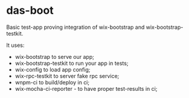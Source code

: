 # das-boot

Basic test-app proving integration of wix-bootstrap and wix-bootstrap-testkit.

It uses:
 - wix-bootstrap to serve our app;
 - wix-bootstrap-testkit to run your app in tests;
 - wix-config to load app config;
 - wix-rpc-testkit to server fake rpc service;
 - wnpm-ci to build/deploy in ci;
 - wix-mocha-ci-reporter - to have proper test-results in ci;